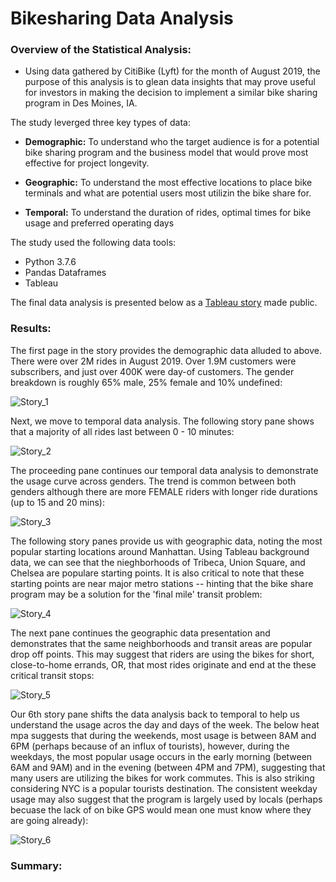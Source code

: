# Bikesharing Data Analysis

### Overview of the Statistical Analysis:
 - Using data gathered by CitiBike (Lyft) for the month of August 2019, the purpose of this analysis is to glean data insights that may prove useful for investors in making the decision to implement a similar bike sharing program in Des Moines, IA. 
 
 The study leverged three key types of data:
 
 - **Demographic:** To understand who the target audience is for a potential bike sharing program and the business model that would prove most effective for project longevity. 
      
 - **Geographic:** To understand the most effective locations to place bike terminals and what are potential users most utilizin the bike share for.
      
 - **Temporal:** To understand the duration of rides, optimal times for bike usage and preferred operating days
      
  The study used the following data tools:
  
  - Python 3.7.6
  - Pandas Dataframes
  - Tableau
  
 The final data analysis is presented below as a [Tableau story](https://public.tableau.com/app/profile/demetrice.tuttle/viz/CitiBike_Challenge_14_DPT/NYCStory?publish=yes) made public.  

### Results:

The first page in the story provides the demographic data alluded to above. There were over 2M rides in August 2019. Over 1.9M customers were subscribers, and just over 400K were day-of customers. The gender breakdown is roughly 65% male, 25% female and 10% undefined:

![Story_1](https://github.com/dpTuttle/bikesharing/blob/main/Story_1.png)

Next, we move to temporal data analysis. The following story pane shows that a majority of all rides last between 0 - 10 minutes:

![Story_2](https://github.com/dpTuttle/bikesharing/blob/main/Story_2.png)

The proceeding pane continues our temporal data analysis to demonstrate the usage curve across genders. The trend is common between both genders although there are more FEMALE riders with longer ride durations (up to 15 and 20 mins):

![Story_3](https://github.com/dpTuttle/bikesharing/blob/main/Story_3.png)

The following story panes provide us with geographic data, noting the most popular starting locations around Manhattan. Using Tableau background data, we can see that the nieghborhoods of Tribeca, Union Square, and Chelsea are populare starting points. It is also critical to note that these starting points are near major metro stations -- hinting that the bike share program may be a solution for the 'final mile' transit problem:

![Story_4](https://github.com/dpTuttle/bikesharing/blob/main/Story_4.png)

The next pane continues the geographic data presentation and demonstrates that the same neighborhoods and transit areas are popular drop off points. This may suggest that riders are using the bikes for short, close-to-home errands, OR, that most rides originate and end at the these critical transit stops:

![Story_5](https://github.com/dpTuttle/bikesharing/blob/main/Story_5.png)

Our 6th story pane shifts the data analysis back to temporal to help us understand the usage acros the day and days of the week. The below heat mpa suggests that during the weekends, most usage is between 8AM and 6PM (perhaps because of an influx of tourists), however, during the weekdays, the most popular usage occurs in the early morning (between 6AM and 9AM) and in the evening (between 4PM and 7PM), suggesting that many users are utilizing the bikes for work commutes. This is also striking considering NYC is a popular tourists destination. The consistent weekday usage may also suggest that the program is largely used by locals (perhaps becuase the lack of on bike GPS would mean one must know where they are going already):

![Story_6](https://github.com/dpTuttle/bikesharing/blob/main/Story_6.png)










### Summary:

